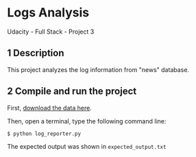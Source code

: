 # Logs Analysis
Udacity - Full Stack - Project 3

## 1 Description

This project analyzes the log information from "news" database.

## 2 Compile and run the project

First, [download the data here]('https://d17h27t6h515a5.cloudfront.net/topher/2016/August/57b5f748_newsdata/newsdata.zip').

Then, open a terminal, type the following command line:

`$ python log_reporter.py`

The expected output was shown in `expected_output.txt` 
